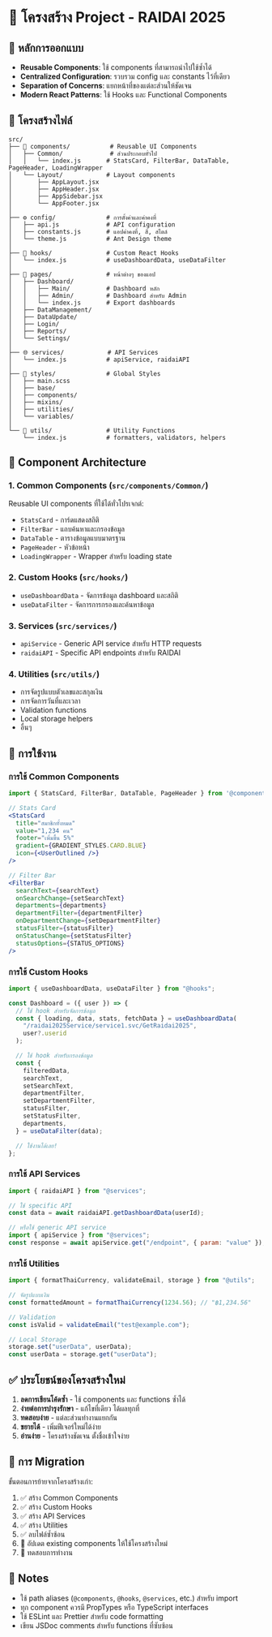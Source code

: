 # 📁 โครงสร้าง Project - RAIDAI 2025

## 🎯 หลักการออกแบบ

- **Reusable Components**: ใช้ components ที่สามารถนำไปใช้ซ้ำได้
- **Centralized Configuration**: รวบรวม config และ constants ไว้ที่เดียว
- **Separation of Concerns**: แยกหน้าที่ของแต่ละส่วนให้ชัดเจน
- **Modern React Patterns**: ใช้ Hooks และ Functional Components

## 📂 โครงสร้างไฟล์

```
src/
├── 🎨 components/           # Reusable UI Components
│   ├── Common/             # ส่วนประกอบทั่วไป
│   │   └── index.js       # StatsCard, FilterBar, DataTable, PageHeader, LoadingWrapper
│   └── Layout/            # Layout components
│       ├── AppLayout.jsx
│       ├── AppHeader.jsx
│       ├── AppSidebar.jsx
│       └── AppFooter.jsx
│
├── ⚙️ config/              # การตั้งค่าและค่าคงที่
│   ├── api.js             # API configuration
│   ├── constants.js       # แอปค่าคงที่, สี, สไตล์
│   └── theme.js           # Ant Design theme
│
├── 🔧 hooks/               # Custom React Hooks
│   └── index.js           # useDashboardData, useDataFilter
│
├── 📄 pages/               # หน้าต่างๆ ของแอป
│   ├── Dashboard/
│   │   ├── Main/          # Dashboard หลัก
│   │   ├── Admin/         # Dashboard สำหรับ Admin
│   │   └── index.js       # Export dashboards
│   ├── DataManagement/
│   ├── DataUpdate/
│   ├── Login/
│   ├── Reports/
│   └── Settings/
│
├── 🌐 services/            # API Services
│   └── index.js           # apiService, raidaiAPI
│
├── 🎨 styles/              # Global Styles
│   ├── main.scss
│   ├── base/
│   ├── components/
│   ├── mixins/
│   ├── utilities/
│   └── variables/
│
└── 🔧 utils/               # Utility Functions
    └── index.js           # formatters, validators, helpers
```

## 🧩 Component Architecture

### 1. **Common Components** (`src/components/Common/`)

Reusable UI components ที่ใช้ได้ทั่วโปรเจกต์:

- `StatsCard` - การ์ดแสดงสถิติ
- `FilterBar` - แถบค้นหาและกรองข้อมูล
- `DataTable` - ตารางข้อมูลแบบมาตรฐาน
- `PageHeader` - หัวข้อหน้า
- `LoadingWrapper` - Wrapper สำหรับ loading state

### 2. **Custom Hooks** (`src/hooks/`)

- `useDashboardData` - จัดการข้อมูล dashboard และสถิติ
- `useDataFilter` - จัดการการกรองและค้นหาข้อมูล

### 3. **Services** (`src/services/`)

- `apiService` - Generic API service สำหรับ HTTP requests
- `raidaiAPI` - Specific API endpoints สำหรับ RAIDAI

### 4. **Utilities** (`src/utils/`)

- การจัดรูปแบบตัวเลขและสกุลเงิน
- การจัดการวันที่และเวลา
- Validation functions
- Local storage helpers
- อื่นๆ

## 🚀 การใช้งาน

### การใช้ Common Components

```jsx
import { StatsCard, FilterBar, DataTable, PageHeader } from '@components/Common';

// Stats Card
<StatsCard
  title="สมาชิกทั้งหมด"
  value="1,234 คน"
  footer="เพิ่มขึ้น 5%"
  gradient={GRADIENT_STYLES.CARD.BLUE}
  icon={<UserOutlined />}
/>

// Filter Bar
<FilterBar
  searchText={searchText}
  onSearchChange={setSearchText}
  departments={departments}
  departmentFilter={departmentFilter}
  onDepartmentChange={setDepartmentFilter}
  statusFilter={statusFilter}
  onStatusChange={setStatusFilter}
  statusOptions={STATUS_OPTIONS}
/>
```

### การใช้ Custom Hooks

```jsx
import { useDashboardData, useDataFilter } from "@hooks";

const Dashboard = ({ user }) => {
  // ใช้ hook สำหรับจัดการข้อมูล
  const { loading, data, stats, fetchData } = useDashboardData(
    "/raidai2025Service/service1.svc/GetRaidai2025",
    user?.userid
  );

  // ใช้ hook สำหรับกรองข้อมูล
  const {
    filteredData,
    searchText,
    setSearchText,
    departmentFilter,
    setDepartmentFilter,
    statusFilter,
    setStatusFilter,
    departments,
  } = useDataFilter(data);

  // ใช้งานได้เลย!
};
```

### การใช้ API Services

```jsx
import { raidaiAPI } from "@services";

// ใช้ specific API
const data = await raidaiAPI.getDashboardData(userId);

// หรือใช้ generic API service
import { apiService } from "@services";
const response = await apiService.get("/endpoint", { param: "value" });
```

### การใช้ Utilities

```jsx
import { formatThaiCurrency, validateEmail, storage } from "@utils";

// จัดรูปแบบเงิน
const formattedAmount = formatThaiCurrency(1234.56); // "฿1,234.56"

// Validation
const isValid = validateEmail("test@example.com");

// Local Storage
storage.set("userData", userData);
const userData = storage.get("userData");
```

## ✅ ประโยชน์ของโครงสร้างใหม่

1. **ลดการเขียนโค้ดซ้ำ** - ใช้ components และ functions ซ้ำได้
2. **ง่ายต่อการบำรุงรักษา** - แก้ไขที่เดียว ได้ผลทุกที่
3. **ทดสอบง่าย** - แต่ละส่วนทำงานแยกกัน
4. **ขยายได้** - เพิ่มฟีเจอร์ใหม่ได้ง่าย
5. **อ่านง่าย** - โครงสร้างชัดเจน ตั้งชื่อเข้าใจง่าย

## 🔄 การ Migration

ขั้นตอนการย้ายจากโครงสร้างเก่า:

1. ✅ สร้าง Common Components
2. ✅ สร้าง Custom Hooks
3. ✅ สร้าง API Services
4. ✅ สร้าง Utilities
5. ✅ ลบไฟล์ซ้ำซ้อน
6. 🔄 อัปเดต existing components ให้ใช้โครงสร้างใหม่
7. 🔄 ทดสอบการทำงาน

## 📝 Notes

- ใช้ path aliases (`@components`, `@hooks`, `@services`, etc.) สำหรับ import
- ทุก component ควรมี PropTypes หรือ TypeScript interfaces
- ใช้ ESLint และ Prettier สำหรับ code formatting
- เขียน JSDoc comments สำหรับ functions ที่ซับซ้อน
